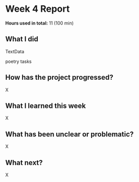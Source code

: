 # Week 4 Report

**Hours used in total:** 11 (100 min)

## What I did

TextData

poetry tasks

## How has the project progressed?

X

## What I learned this week

X

## What has been unclear or problematic?

X

## What next?

X
